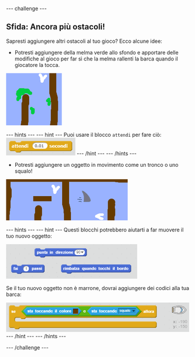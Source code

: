 --- challenge ---

## Sfida: Ancora più ostacoli!

Sapresti aggiungere altri ostacoli al tuo gioco? Ecco alcune idee:

+ Potresti aggiungere della melma verde allo sfondo e apportare delle modifiche al gioco per far sì che la melma rallenti la barca quando il giocatore la tocca.

![screenshot](images/boat-algae.png)

--- hints --- 
--- hint --- 
Puoi usare il blocco `attendi` per fare ciò: 
![screenshot](images/boat-slime-blocks.png) 
--- /hint --- 
--- /hints ---

+ Potresti aggiungere un oggetto in movimento come un tronco o uno squalo!

![screenshot](images/boat-obstacles.png)

--- hints --- 
--- hint --- 
Questi blocchi potrebbero aiutarti a far muovere il tuo nuovo oggetto:

![screenshot](images/boat-moving-blocks.png)

Se il tuo nuovo oggetto non è marrone, dovrai aggiungere dei codici alla tua barca:

![screenshot](images/boat-moving-blocks2.png) 
--- /hint --- 
--- /hints ---

--- /challenge ---
